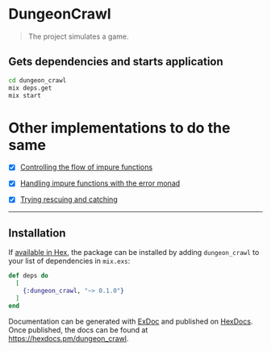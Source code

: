 # DungeonCrawl

> The project simulates a game.

## Gets dependencies and starts application

```bash
cd dungeon_crawl
mix deps.get
mix start
```

# Other implementations to do the same

- [x] [Controlling the flow of impure functions](https://github.com/raulpe7eira/book-learn-functional-programming-with-elixir/tree/controlling-the-flow-of-impure-functions)

- [x] [Handling impure functions with the error monad](https://github.com/raulpe7eira/book-learn-functional-programming-with-elixir/tree/handling-impure-functions-with-the-error-monad)

- [x] [Trying rescuing and catching](https://github.com/raulpe7eira/book-learn-functional-programming-with-elixir/tree/trying-rescuing-and-catching)

---

## Installation

If [available in Hex](https://hex.pm/docs/publish), the package can be installed
by adding `dungeon_crawl` to your list of dependencies in `mix.exs`:

```elixir
def deps do
  [
    {:dungeon_crawl, "~> 0.1.0"}
  ]
end
```

Documentation can be generated with [ExDoc](https://github.com/elixir-lang/ex_doc)
and published on [HexDocs](https://hexdocs.pm). Once published, the docs can
be found at <https://hexdocs.pm/dungeon_crawl>.

